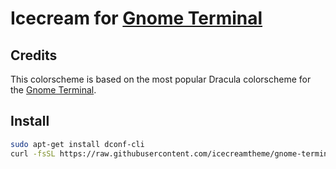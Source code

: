 # Icecream for [Gnome Terminal](https://wiki.gnome.org/Apps/Terminal)

## Credits

This colorscheme is based on the most popular Dracula colorscheme for the [Gnome Terminal](https://github.com/dracula/gnome-terminal).

## Install

```bash
sudo apt-get install dconf-cli
curl -fsSL https://raw.githubusercontent.com/icecreamtheme/gnome-terminal/master/gnome-terminal/install.sh | bash
```

